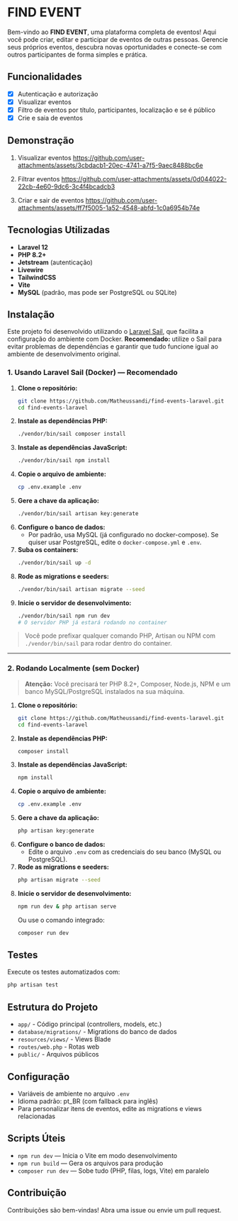 # FIND EVENT

Bem-vindo ao **FIND EVENT**, uma plataforma completa de eventos! Aqui você pode criar, editar e participar de eventos de outras pessoas. Gerencie seus próprios eventos, descubra novas oportunidades e conecte-se com outros participantes de forma simples e prática.

## Funcionalidades
- [x] Autenticação e autorização
- [x] Visualizar eventos
- [x] Filtro de eventos por título, participantes, localização e se é público
- [x] Crie e saia de eventos

## Demonstração
1. Visualizar eventos
https://github.com/user-attachments/assets/3cbdacb1-20ec-4741-a7f5-9aec8488bc6e

2. Filtrar eventos
https://github.com/user-attachments/assets/0d044022-22cb-4e60-9dc6-3c4f4bcadcb3

3. Criar e sair de eventos
https://github.com/user-attachments/assets/ff7f5005-1a52-4548-abfd-1c0a6954b74e

## Tecnologias Utilizadas
- **Laravel 12**
- **PHP 8.2+**
- **Jetstream** (autenticação)
- **Livewire**
- **TailwindCSS**
- **Vite**
- **MySQL** (padrão, mas pode ser PostgreSQL ou SQLite)

## Instalação

Este projeto foi desenvolvido utilizando o [Laravel Sail](https://laravel.com/docs/12.x/sail), que facilita a configuração do ambiente com Docker. **Recomendado:** utilize o Sail para evitar problemas de dependências e garantir que tudo funcione igual ao ambiente de desenvolvimento original.

### 1. Usando Laravel Sail (Docker) — Recomendado

1. **Clone o repositório:**
   ```zsh
   git clone https://github.com/Matheussandi/find-events-laravel.git
   cd find-events-laravel
   ```
2. **Instale as dependências PHP:**
   ```zsh
   ./vendor/bin/sail composer install
   ```
3. **Instale as dependências JavaScript:**
   ```zsh
   ./vendor/bin/sail npm install
   ```
4. **Copie o arquivo de ambiente:**
   ```zsh
   cp .env.example .env
   ```
5. **Gere a chave da aplicação:**
   ```zsh
   ./vendor/bin/sail artisan key:generate
   ```
6. **Configure o banco de dados:**
   - Por padrão, usa MySQL (já configurado no docker-compose). Se quiser usar PostgreSQL, edite o `docker-compose.yml` e `.env`.
7. **Suba os containers:**
   ```zsh
   ./vendor/bin/sail up -d
   ```
8. **Rode as migrations e seeders:**
   ```zsh
   ./vendor/bin/sail artisan migrate --seed
   ```
9. **Inicie o servidor de desenvolvimento:**
   ```zsh
   ./vendor/bin/sail npm run dev
   # O servidor PHP já estará rodando no container
   ```

> Você pode prefixar qualquer comando PHP, Artisan ou NPM com `./vendor/bin/sail` para rodar dentro do container.

---

### 2. Rodando Localmente (sem Docker)

> **Atenção:** Você precisará ter PHP 8.2+, Composer, Node.js, NPM e um banco MySQL/PostgreSQL instalados na sua máquina.

1. **Clone o repositório:**
   ```zsh
   git clone https://github.com/Matheussandi/find-events-laravel.git
   cd find-events-laravel
   ```
2. **Instale as dependências PHP:**
   ```zsh
   composer install
   ```
3. **Instale as dependências JavaScript:**
   ```zsh
   npm install
   ```
4. **Copie o arquivo de ambiente:**
   ```zsh
   cp .env.example .env
   ```
5. **Gere a chave da aplicação:**
   ```zsh
   php artisan key:generate
   ```
6. **Configure o banco de dados:**
   - Edite o arquivo `.env` com as credenciais do seu banco (MySQL ou PostgreSQL).
7. **Rode as migrations e seeders:**
   ```zsh
   php artisan migrate --seed
   ```
8. **Inicie o servidor de desenvolvimento:**
   ```zsh
   npm run dev & php artisan serve
   ```
   Ou use o comando integrado:
   ```zsh
   composer run dev
   ```

## Testes

Execute os testes automatizados com:
```zsh
php artisan test
```

## Estrutura do Projeto
- `app/` - Código principal (controllers, models, etc.)
- `database/migrations/` - Migrations do banco de dados
- `resources/views/` - Views Blade
- `routes/web.php` - Rotas web
- `public/` - Arquivos públicos

## Configuração
- Variáveis de ambiente no arquivo `.env`
- Idioma padrão: pt_BR (com fallback para inglês)
- Para personalizar itens de eventos, edite as migrations e views relacionadas

## Scripts Úteis
- `npm run dev` — Inicia o Vite em modo desenvolvimento
- `npm run build` — Gera os arquivos para produção
- `composer run dev` — Sobe tudo (PHP, filas, logs, Vite) em paralelo

## Contribuição
Contribuições são bem-vindas! Abra uma issue ou envie um pull request.
